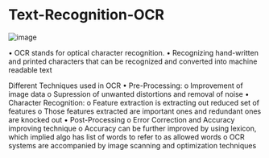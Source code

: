 # Text-Recognition-OCR
![image](https://user-images.githubusercontent.com/91408631/237001420-8a559e6a-d4b3-4491-a5de-fbaf8c515282.png)

•	OCR stands for optical character recognition.
•	Recognizing hand-written and printed characters that can be recognized and converted into machine readable text

Different Techniques used in OCR
•	Pre-Processing:
  o	Improvement of image data
  o	Supression of unwanted distortions and removal of noise
•	Character Recognition:
  o	Feature extraction is extracting out reduced set of features
  o	Those features extracted are important ones and redundant ones are knocked out
•	Post-Processing
  o	Error Correction and Accuracy improving technique
  o	Accuracy can be further improved by using lexicon, which implied algo has list of words to refer to as allowed words
  o	OCR systems are accompanied by image scanning and optimization techniques


